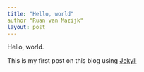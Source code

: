 ```yaml
---
title: "Hello, world"
author "Ruan van Mazijk"
layout: post
---
```


Hello, world.

This is my first post on this blog using [Jekyll](https://jekyllrb.com)
